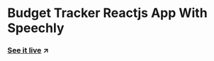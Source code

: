 # Budget Tracker Reactjs App With Speechly

### [See it live](https://speechly-budget-tracker-app-reatjs.netlify.app/) ↗
